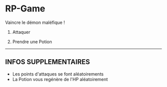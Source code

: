 # RP-Game
Vaincre le démon maléfique !

1) Attaquer

2) Prendre une Potion

-----

## INFOS SUPPLEMENTAIRES

- Les points d'attaques se font aléatoirements
- La Potion vous regénère de l'HP aléatoirement
